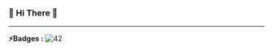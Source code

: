 ### 👋 Hi There 👋

---

**⚡️Badges :** ![42](https://badge42.vercel.app/api/v2/cl31qu8un001109mnzxb3no9c/stats?cursusId=21&coalitionId=88)
